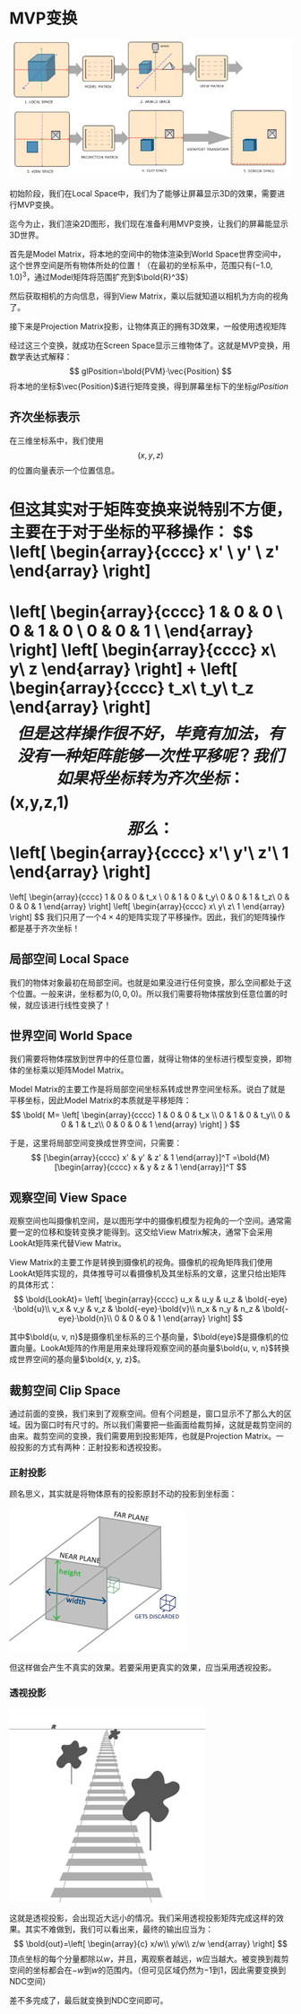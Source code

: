 # MVP变换

![coordinate_systems](6.MVP变换_md_pictures/coordinate_systems.png)

初始阶段，我们在Local Space中，我们为了能够让屏幕显示3D的效果，需要进行MVP变换。

迄今为止，我们渲染2D图形，我们现在准备利用MVP变换，让我们的屏幕能显示3D世界。

首先是Model Matrix，将本地的空间中的物体渲染到World Space世界空间中，这个世界空间是所有物体所处的位置！（在最初的坐标系中，范围只有$(-1.0,1.0)^3$，通过Model矩阵将范围扩充到$\bold{R}^3$）

然后获取相机的方向信息，得到View Matrix，乘以后就知道以相机为方向的视角了。

接下来是Projection Matrix投影，让物体真正的拥有3D效果，一般使用透视矩阵

经过这三个变换，就成功在Screen Space显示三维物体了。这就是MVP变换，用数学表达式解释：
$$
glPosition=\bold{PVM}·\vec{Position}
$$
将本地的坐标$\vec{Position}$进行矩阵变换，得到屏幕坐标下的坐标$glPosition$

## 齐次坐标表示

在三维坐标系中，我们使用
$$
(x,y,z)
$$
的位置向量表示一个位置信息。

但这其实对于矩阵变换来说特别不方便，主要在于对于坐标的平移操作：
$$
\left[
\begin{array}{cccc}
x' \\
y' \\
z'
\end{array}
\right]
=
\left[
\begin{array}{cccc}
1 & 0 & 0 \\
0 & 1 & 0 \\
0 & 0 & 1 \\
\end{array}
\right]
\left[
\begin{array}{cccc}
x\\
y\\
z
\end{array}
\right]
+
\left[
\begin{array}{cccc}
t_x\\
t_y\\
t_z
\end{array}
\right]
$$
但是这样操作很不好，毕竟有加法，有没有一种矩阵能够一次性平移呢？我们如果将坐标转为齐次坐标：
$$
(x,y,z,1)
$$
那么：
$$
\left[
\begin{array}{cccc}
x'\\
y'\\
z'\\
1
\end{array}
\right]
=
\left[
\begin{array}{cccc}
1 & 0 & 0 & t_x \\
0 & 1 & 0 & t_y\\
0 & 0 & 1 & t_z\\
0 & 0 & 0 & 1
\end{array}
\right]
\left[
\begin{array}{cccc}
x\\
y\\
z\\
1
\end{array}
\right]
$$
我们只用了一个$4\times4$的矩阵实现了平移操作。因此，我们的矩阵操作都是基于齐次坐标！

## 局部空间 Local Space

我们的物体对象最初在局部空间。也就是如果没进行任何变换，那么空间都处于这个位置。一般来讲，坐标都为$(0,0,0)$。所以我们需要将物体摆放到任意位置的时候，就应该进行线性变换了！

## 世界空间 World Space

我们需要将物体摆放到世界中的任意位置，就得让物体的坐标进行模型变换，即物体的坐标乘以矩阵Model Matrix。

Model Matrix的主要工作是将局部空间坐标系转成世界空间坐标系。说白了就是平移坐标，因此Model Matrix的本质就是平移矩阵：
$$
\bold{
M=
\left[
\begin{array}{cccc}
1 & 0 & 0 & t_x \\
0 & 1 & 0 & t_y\\
0 & 0 & 1 & t_z\\
0 & 0 & 0 & 1
\end{array}
\right]
}
$$

于是，这里将局部空间变换成世界空间，只需要：
$$
[\begin{array}{cccc}
x' & y' & z' & 1
\end{array}]^T
=\bold{M}
[\begin{array}{cccc}
x & y & z & 1
\end{array}]^T
$$

## 观察空间 View Space

观察空间也叫摄像机空间，是以图形学中的摄像机模型为视角的一个空间。通常需要一定的位移和旋转变换才能得到。这交给View Matrix解决，通常下会采用LookAt矩阵来代替View Matrix。

View Matrix的主要工作是转换到摄像机的视角。摄像机的视角矩阵我们使用LookAt矩阵实现的，具体推导可以看摄像机及其坐标系的文章，这里只给出矩阵的具体形式：
$$
\bold{LookAt}=
\left[
\begin{array}{cccc}
u_x & u_y & u_z & \bold{-eye}·\bold{u}\\
v_x & v_y & v_z & \bold{-eye}·\bold{v}\\
n_x & n_y & n_z & \bold{-eye}·\bold{n}\\
0 & 0 & 0 & 1
\end{array}
\right]
$$

其中$\bold{u, v, n}$是摄像机坐标系的三个基向量，$\bold{eye}$是摄像机的位置向量。LookAt矩阵的作用是用来处理将观察空间的基向量$\bold{u, v, n}$转换成世界空间的基向量$\bold{x, y, z}$。

## 裁剪空间 Clip Space

通过前面的变换，我们来到了观察空间。但有个问题是，窗口显示不了那么大的区域。因为窗口时有尺寸的。所以我们需要把一些画面给裁剪掉，这就是裁剪空间的由来。裁剪空间的变换，我们需要用到投影矩阵，也就是Projection Matrix。一般投影的方式有两种：正射投影和透视投影。

### 正射投影

顾名思义，其实就是将物体原有的投影原封不动的投影到坐标面：

![orthographic projection frustum](6.MVP变换_md_pictures/orthographic_frustum.png)

但这样做会产生不真实的效果。若要采用更真实的效果，应当采用透视投影。

### 透视投影

![perspective](6.MVP变换_md_pictures/perspective.png)

这就是透视投影，会出现近大远小的情况。我们采用透视投影矩阵完成这样的效果。其实不难做到，我们可以看出来，最终的输出应当为：
$$
\bold{out}=\left[
\begin{array}{c}
x/w\\
y/w\\
z/w
\end{array}
\right]
$$
顶点坐标的每个分量都除以$w$，并且，离观察者越远，$w$应当越大。被变换到裁剪空间的坐标都会在$-w$到$w$的范围内。（但可见区域仍然为$-1$到$1$，因此需要变换到NDC空间）

差不多完成了，最后就变换到NDC空间即可。

